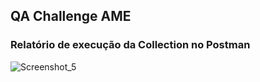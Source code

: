  ## QA Challenge AME


### Relatório de execução da Collection no Postman

![Screenshot_5](https://user-images.githubusercontent.com/26604663/93725028-50e92b80-fb82-11ea-9bea-729a86f3b970.png)

